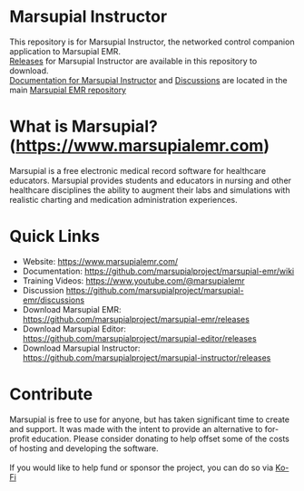 # Marsupial Instructor
This repository is for Marsupial Instructor, the networked control companion application to Marsupial EMR. <br/>
[Releases](https://github.com/marsupialproject/marsupial-instructor/releases) for Marsupial Instructor are available in this repository to download.<br/>
[Documentation for Marsupial Instructor](https://github.com/marsupialproject/marsupial-emr/wiki) and [Discussions](https://github.com/marsupialproject/marsupial-emr/discussions) are located in the main [Marsupial EMR repository](https://github.com/marsupialproject/marsupial-emr)
# What is Marsupial? (https://www.marsupialemr.com)
Marsupial is a free electronic medical record software for healthcare educators. Marsupial provides students and educators in nursing and other healthcare disciplines the ability to augment their labs and simulations with realistic charting and medication administration experiences.
# Quick Links
- Website: https://www.marsupialemr.com/
- Documentation: https://github.com/marsupialproject/marsupial-emr/wiki
- Training Videos: https://www.youtube.com/@marsupialemr
- Discussion https://github.com/marsupialproject/marsupial-emr/discussions
- Download Marsupial EMR: https://github.com/marsupialproject/marsupial-emr/releases
- Download Marsupial Editor: https://github.com/marsupialproject/marsupial-editor/releases
- Download Marsupial Instructor: https://github.com/marsupialproject/marsupial-instructor/releases
# Contribute
Marsupial is free to use for anyone, but has taken significant time to create and support. It was made with the intent to provide an alternative to for-profit education. Please consider donating to help offset some of the costs of hosting and developing the software.<br/><br/>
If you would like to help fund or sponsor the project, you can do so via [Ko-Fi](https://ko-fi.com/marsupialemr)
